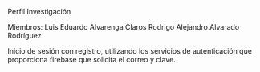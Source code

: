 Perfil Investigación

Miembros:
Luis Eduardo Alvarenga Claros
Rodrigo Alejandro Alvarado Rodríguez

Inicio de sesión con registro, utilizando los servicios de autenticación que proporciona firebase que solicita el correo y clave.
